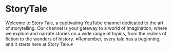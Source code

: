 # StoryTale
Welcome to Story Tale, a captivating YouTube channel dedicated to the art of storytelling. Our channel is your gateway to a world of imagination, where we explore and narrate stories on a wide range of topics, from the realms of fiction to the wonders of history.  ※Remember, every tale has a beginning, and it starts here at Story Tale.※
